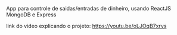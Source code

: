 App para controle de saidas/entradas de dinheiro, usando ReactJS MongoDB e Express

link do video explicando o projeto: https://youtu.be/oLJOqB7xrvs
